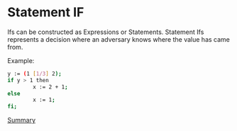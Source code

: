 # Statement IF

Ifs can be constructed as Expressions or Statements. Statement Ifs represents a decision where an adversary
knows where the value has came from.

Example:
```sh
y := (1 [1/3] 2);
if y > 1 then 
        x := 2 + 1; 
else 
        x := 1; 
fi;
```

[Summary](https://github.com/gleisonsdm/Kuifje-Documentation)
